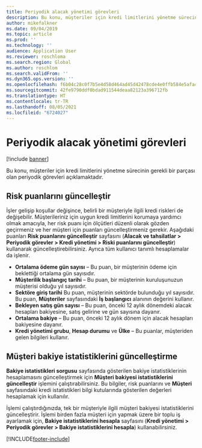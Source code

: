 ```yaml
---
title: Periyodik alacak yönetimi görevleri
description: Bu konu, müşteriler için kredi limitlerini yönetme sürecinin gerekli bir parçası olan periyodik görevleri açıklamaktadır.
author: mikefalkner
ms.date: 09/04/2019
ms.topic: article
ms.prod: ''
ms.technology: ''
audience: Application User
ms.reviewer: roschloma
ms.search.region: Global
ms.author: roschlom
ms.search.validFrom: ''
ms.dyn365.ops.version: ''
ms.openlocfilehash: f6b04c28c0f7b5e4d58d464ad45d42478cde4e0ffb584e5afa43c99ebaed7166
ms.sourcegitcommit: 42fe9790ddf0bdad911544deaa82123a396712fb
ms.translationtype: HT
ms.contentlocale: tr-TR
ms.lasthandoff: 08/05/2021
ms.locfileid: "6724027"
---
```

# <a name="periodic-credit-management-tasks"></a>Periyodik alacak yönetimi görevleri

[!include [banner](../includes/banner.md)]

Bu konu, müşteriler için kredi limitlerini yönetme sürecinin gerekli bir parçası olan periyodik görevleri açıklamaktadır.

## <a name="update-risk-scores"></a>Risk puanlarını güncelleştir

İşler gelişip koşullar değişince, belirli bir müşteriyle ilgili kredi riskleri de değişebilir. Müşterileriniz için uygun kredi limitlerini korumaya yardımcı olmak amacıyla, her risk puanı için ölçütleri düzenli olarak gözden geçirmeniz ve her müşteri için puanları güncelleştirmeniz gerekir. Aşağıdaki puanları **Risk puanlarını güncelleştir** sayfasını (**Alacak ve tahsilatlar \> Periyodik görevler \> Kredi yönetimi \> Riski puanlarını güncelleştir**) kullanarak güncelleştirebilirsiniz. Ayrıca tüm kullanıcı tanımlı hesaplamalar da işlenir.

- **Ortalama ödeme gün sayısı** – Bu puan, bir müşterinin ödeme için beklettiği ortalama gün sayısıdır.
- **Müşterilik başlangıç tarihi** – Bu puan, bir müşterinin kuruluşunuzun müşterisi olduğu yıl sayısıdır.
- **Sektöre giriş tarihi** Bu puan, müşterinin sektörde bulunduğu yıl sayısıdır. Bu puan, **Müşteriler** sayfasındaki **İş başlangıcı** alanının değerini kullanır.
- **Bekleyen satış gün sayısı** – Bu puan, önceki 12 aylık dönemdeki alacak hesapları bakiyesine, satış gelirine ve gün sayısına dayanır.
- **Ortalama bakiye** – Bu puan, önceki 12 aylık dönem için alacak hesapları bakiyesine dayanır.
- **Kredi yönetimi grubu**, **Hesap durumu** ve **Ülke** – Bu puanlar, müşteriden gelen bilgileri kullanır.

## <a name="update-customer-balance-statistics"></a>Müşteri bakiye istatistiklerini güncelleştirme

**Bakiye istatistikleri sorgusu** sayfasında gösterilen bakiye istatistiklerinin hesaplamasını güncelleştirmek için **Müşteri bakiyesi istatistiklerini güncelleştir** işlemini çalıştırabilirsiniz. Bu bilgiler, risk puanlarını ve **Müşteri** sayfasındaki kredi istatistikleri bilgi kutularında gösterilen değerleri hesaplamak için kullanılır.

İşlemi çalıştırdığınızda, tek bir müşteriyle ilgili müşteri bakiyesi istatistiklerini güncelleştirir. İşlemi birden fazla müşteri için yapmak üzere bir toplu iş ayarlamak için, **Bakiye istatistiklerini hesapla** sayfasını (**Kredi yönetimi \> Periyodik görevler \> Bakiye istatistiklerini hesapla**) kullanabilirsiniz.


[!INCLUDE[footer-include](../../includes/footer-banner.md)]